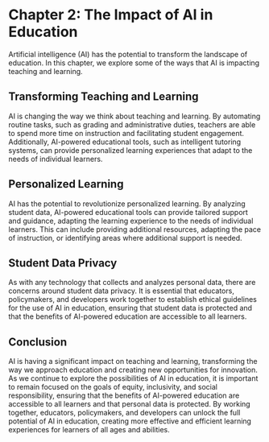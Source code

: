 Chapter 2: The Impact of AI in Education
========================================

Artificial intelligence (AI) has the potential to transform the landscape of education. In this chapter, we explore some of the ways that AI is impacting teaching and learning.

Transforming Teaching and Learning
----------------------------------

AI is changing the way we think about teaching and learning. By automating routine tasks, such as grading and administrative duties, teachers are able to spend more time on instruction and facilitating student engagement. Additionally, AI-powered educational tools, such as intelligent tutoring systems, can provide personalized learning experiences that adapt to the needs of individual learners.

Personalized Learning
---------------------

AI has the potential to revolutionize personalized learning. By analyzing student data, AI-powered educational tools can provide tailored support and guidance, adapting the learning experience to the needs of individual learners. This can include providing additional resources, adapting the pace of instruction, or identifying areas where additional support is needed.

Student Data Privacy
--------------------

As with any technology that collects and analyzes personal data, there are concerns around student data privacy. It is essential that educators, policymakers, and developers work together to establish ethical guidelines for the use of AI in education, ensuring that student data is protected and that the benefits of AI-powered education are accessible to all learners.

Conclusion
----------

AI is having a significant impact on teaching and learning, transforming the way we approach education and creating new opportunities for innovation. As we continue to explore the possibilities of AI in education, it is important to remain focused on the goals of equity, inclusivity, and social responsibility, ensuring that the benefits of AI-powered education are accessible to all learners and that personal data is protected. By working together, educators, policymakers, and developers can unlock the full potential of AI in education, creating more effective and efficient learning experiences for learners of all ages and abilities.

